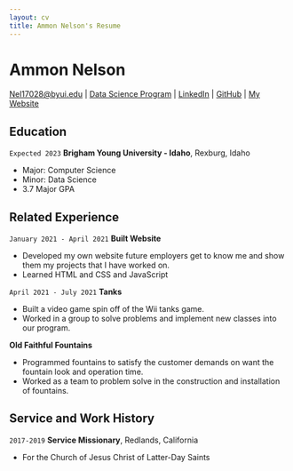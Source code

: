 ```yaml
---
layout: cv
title: Ammon Nelson's Resume
---
```

# __Ammon Nelson__

<div id="webaddress">
<a href="nel17028@byui.edu">Nel17028@byui.edu</a>
| <a href="https://byuidatascience.github.io/development.html">Data Science Program</a>
| <a href="https://www.linkedin.com/in/ammonnelson1/">LinkedIn</a>
| <a href="https://github.com/Nelson-Ammon">GitHub</a>
| <a href="https://ammonnelson.glitch.me">My Website</a>
</div>

## Education
`Expected 2023`
__Brigham Young University - Idaho__, Rexburg, Idaho
- Major: Computer Science
- Minor: Data Science
- 3.7 Major GPA


## Related Experience
`January 2021 - April 2021`
__Built Website__
- Developed my own website future employers get to know me and show them my projects that I have worked on.
- Learned HTML and CSS and JavaScript

`April 2021 - July 2021`
__Tanks__

- Built a video game spin off of the Wii tanks game. 
- Worked in a group to solve problems and implement new classes into our program.


__Old Faithful Fountains__
- Programmed fountains to satisfy the customer demands on want the fountain look and operation time.
- Worked as a team to problem solve in the construction and installation of fountains.

## Service and Work History

`2017-2019`
__Service Missionary__, Redlands, California 
- For the Church of Jesus Christ of Latter-Day Saints



<!-- ### Footer

Last updated: May 2013 -->



